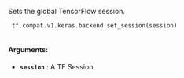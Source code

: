 Sets the global TensorFlow session.

```
 tf.compat.v1.keras.backend.set_session(session)
 
```

#### Arguments:
- **`session`** : A TF Session.
